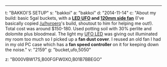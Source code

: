 ---
t: "BAKKOI'S SETUP"
s: "bakkoi"
a: "bakkoi"
d: "2014-11-14"
c: "About my build: basic 5gal buckets, with a <strong><a href='http://amzn.to/2n3lvUc'>LED UFO</a> and <a href='http://amzn.to/2mlUCr5'>120mm side fan</a></strong> (I've basically copied <a href='/u/hyroero'>/u/hyroero</a>'s build, shoutout to him for helping me out!). Total cost was around $150-180. Used potting soil with 30% perlite and dolomite plus bloodmeal. The light my <a href='https://amzn.to/36NO5zr'>UFO LED</a> was giving out illuminated my room too much so I picked up a <strong>fan dust cover</strong>. I reused an old fan I had in my old PC case which has a <strong>fan speed controller</strong> on it for keeping down the noise."
v: "2159"
g: "bucket,ufo,5050"

z: "B000VBW17S,B00FGFW0XO,B01B7BBEGO"
